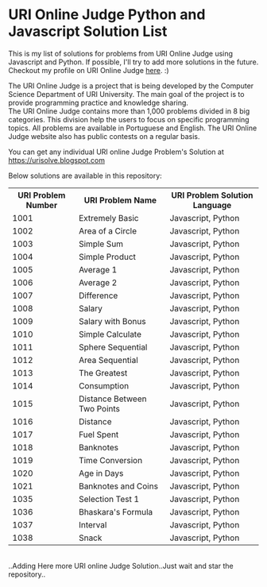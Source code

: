 # URI Online Judge Python and Javascript Solution List
This is my list of solutions for problems from URI Online Judge using Javascript and Python. If possible, I'll try to add more solutions in the future. Checkout my profile on URI Online Judge <a href="https://www.urionlinejudge.com.br/judge/en/profile/524130">here</a>. :)<br />

The URI Online Judge is a project that is being developed by the Computer Science Department of URI University. The main goal of the project is to provide programming practice and knowledge sharing.<br /> The URI Online Judge contains more than 1,000 problems divided in 8 big categories. This division help the users to focus on specific programming topics. All problems are available in Portuguese and English. The URI Online Judge website also has public contests on a regular basis.<br />

You can get any individual URI online Judge Problem's Solution at https://urisolve.blogspot.com<br />

Below solutions are available in this repository:<br />

<table class="table table-responsive">

<tr>
<th>URI Problem Number</th>
<th>URI Problem Name </th>
<th>URI Problem Solution Language</th>
</tr>

<tr>
<td>1001</td>
<td>Extremely Basic</td>
<td>Javascript, Python</td>
</tr>

<tr>
<td>1002</td>
<td>Area of a Circle</td>
<td>Javascript, Python</td>
</tr>

<tr>
<td>1003</td>
<td>Simple Sum</td>
<td>Javascript, Python</td>
</tr>

<tr>
<td>1004</td>
<td>Simple Product</td>
<td>Javascript, Python</td>
</tr>

<tr>
<td>1005</td>
<td>Average 1</td>
<td>Javascript, Python</td>
</tr>

<tr>
<td>1006</td>
<td>Average 2</td>
<td>Javascript, Python</td>
</tr>


<tr>
<td>1007</td>
<td>Difference</td>
<td>Javascript, Python</td>
</tr>


<tr>
<td>1008</td>
<td>Salary</td>
<td>Javascript, Python</td>
</tr>

<tr>
<td>1009</td>
<td>Salary with Bonus</td>
<td>Javascript, Python</td>
</tr>

<tr>
<td>1010</td>
<td>Simple Calculate</td>
<td>Javascript, Python</td>
</tr>

<tr>
<td>1011</td>
<td>Sphere	Sequential</td>
<td>Javascript, Python</td>
</tr>

<tr>
<td>1012</td>
<td>Area	Sequential</td>
<td>Javascript, Python</td>
</tr>

<tr>
<td>1013</td>
<td>The Greatest</td>
<td>Javascript, Python</td>
</tr>

<tr>
<td>1014</td>
<td>Consumption</td>
<td>Javascript, Python</td>
</tr>

<tr>
<td>1015</td>
<td>Distance Between Two Points</td>
<td>Javascript, Python</td>
</tr>

<tr>
<td>1016</td>
<td>Distance</td>
<td>Javascript, Python</td>
</tr>

<tr>
<td>1017</td>
<td>Fuel Spent</td>
<td>Javascript, Python</td>
</tr>

<tr>
<td>1018</td>
<td>Banknotes</td>
<td>Javascript, Python</td>
</tr>

<tr>
<td>1019</td>
<td>Time Conversion</td>
<td>Javascript, Python</td>
</tr>

<tr>
<td>1020</td>
<td>Age in Days</td>
<td>Javascript, Python</td>
</tr>

<tr>
<td>1021</td>
<td>Banknotes and Coins</td>
<td>Javascript, Python</td>
</tr>

<tr>
<td>1035</td>
<td>Selection Test 1</td>
<td>Javascript, Python</td>
</tr>

<tr>
<td>1036</td>
<td>Bhaskara's Formula</td>
<td>Javascript, Python</td>
</tr>

<tr>
<td>1037</td>
<td>Interval</td>
<td>Javascript, Python</td>
</tr>

<tr>
<td>1038</td>
<td>Snack</td>
<td>Javascript, Python</td>
</tr>
</table>

<br />..Adding Here more URI online Judge Solution..Just wait and star the repository..
